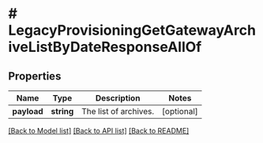 # # LegacyProvisioningGetGatewayArchiveListByDateResponseAllOf

## Properties

Name | Type | Description | Notes
------------ | ------------- | ------------- | -------------
**payload** | **string** | The list of archives. | [optional]

[[Back to Model list]](../../README.md#models) [[Back to API list]](../../README.md#endpoints) [[Back to README]](../../README.md)
